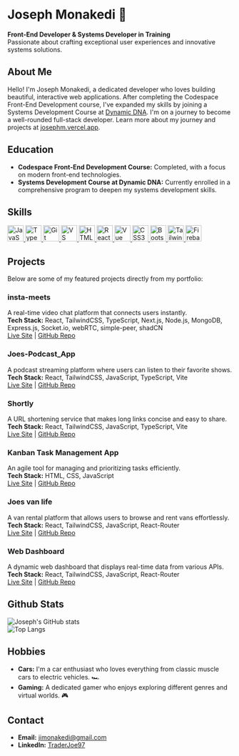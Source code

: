 # Joseph Monakedi 🚀

**Front-End Developer & Systems Developer in Training**  
Passionate about crafting exceptional user experiences and innovative systems solutions.

## About Me

Hello! I'm Joseph Monakedi, a dedicated developer who loves building beautiful, interactive web applications. After completing the Codespace Front-End Development course, I've expanded my skills by joining a Systems Development Course at [Dynamic DNA](https://www.dynamicdna.co.za/systems-development-nqf-level-4/). I'm on a journey to become a well-rounded full-stack developer. Learn more about my journey and projects at [josephm.vercel.app](https://josephm.vercel.app).

## Education

- **Codespace Front-End Development Course:** Completed, with a focus on modern front-end technologies.
- **Systems Development Course at Dynamic DNA:** Currently enrolled in a comprehensive program to deepen my systems development skills.

## Skills 
<p align="left">
  <a href="https://developer.mozilla.org/en-US/docs/Web/JavaScript" target="_blank" rel="noreferrer">
    <img src="https://raw.githubusercontent.com/danielcranney/readme-generator/main/public/icons/skills/javascript-colored.svg" width="36" height="36" alt="JavaScript" />
  </a>
  <a href="https://www.typescriptlang.org/" target="_blank" rel="noreferrer">
    <img src="https://raw.githubusercontent.com/danielcranney/readme-generator/main/public/icons/skills/typescript-colored.svg" width="36" height="36" alt="TypeScript" />
  </a>
  <a href="https://git-scm.com/" target="_blank" rel="noreferrer">
    <img src="https://raw.githubusercontent.com/danielcranney/readme-generator/main/public/icons/skills/git-colored.svg" width="36" height="36" alt="Git" />
  </a>
  <a href="https://code.visualstudio.com/" target="_blank" rel="noreferrer">
    <img src="https://raw.githubusercontent.com/danielcranney/readme-generator/main/public/icons/skills/visualstudiocode.svg" width="36" height="36" alt="VS Code" />
  </a>
  <a href="https://developer.mozilla.org/en-US/docs/Glossary/HTML5" target="_blank" rel="noreferrer">
    <img src="https://raw.githubusercontent.com/danielcranney/readme-generator/main/public/icons/skills/html5-colored.svg" width="36" height="36" alt="HTML5" />
  </a>
  <a href="https://reactjs.org/" target="_blank" rel="noreferrer">
    <img src="https://raw.githubusercontent.com/danielcranney/readme-generator/main/public/icons/skills/react-colored.svg" width="36" height="36" alt="React" />
  </a>
  <a href="https://vuejs.org/" target="_blank" rel="noreferrer">
    <img src="https://raw.githubusercontent.com/danielcranney/readme-generator/main/public/icons/skills/vuejs-colored.svg" width="36" height="36" alt="Vue" />
  </a>
  <a href="https://www.w3.org/TR/CSS/#css" target="_blank" rel="noreferrer">
    <img src="https://raw.githubusercontent.com/danielcranney/readme-generator/main/public/icons/skills/css3-colored.svg" width="36" height="36" alt="CSS3" />
  </a>
  <a href="https://getbootstrap.com/" target="_blank" rel="noreferrer">
    <img src="https://raw.githubusercontent.com/danielcranney/readme-generator/main/public/icons/skills/bootstrap-colored.svg" width="36" height="36" alt="Bootstrap" />
  </a>
  <a href="https://tailwindcss.com/" target="_blank" rel="noreferrer">
    <img src="https://raw.githubusercontent.com/danielcranney/readme-generator/main/public/icons/skills/tailwindcss-colored.svg" width="36" height="36" alt="TailwindCSS" />
  </a>
  <a href="https://firebase.google.com/" target="_blank" rel="noreferrer">
    <img src="https://raw.githubusercontent.com/danielcranney/readme-generator/main/public/icons/skills/firebase-colored.svg" width="36" height="36" alt="Firebase" />
  </a>
</p>

## Projects

Below are some of my featured projects directly from my portfolio:

### insta-meets
A real-time video chat platform that connects users instantly.  
**Tech Stack:** React, TailwindCSS, TypeScript, Next.js, Node.js, MongoDB, Express.js, Socket.io, webRTC, simple-peer, shadCN  
[Live Site](https://insta-meets.vercel.app) | [GitHub Repo](https://github.com)

### Joes-Podcast_App
A podcast streaming platform where users can listen to their favorite shows.  
**Tech Stack:** React, TailwindCSS, JavaScript, TypeScript, Vite  
[Live Site](https://joes-podcasts.netlify.app) | [GitHub Repo](https://github.com)

### Shortly
A URL shortening service that makes long links concise and easy to share.  
**Tech Stack:** React, TailwindCSS, JavaScript, TypeScript, Vite  
[Live Site](https://joes-shortly.netlify.app) | [GitHub Repo](https://github.com)

### Kanban Task Management App
An agile tool for managing and prioritizing tasks efficiently.  
**Tech Stack:** HTML, CSS, JavaScript  
[Live Site](https://agiletaskmanager.netlify.app) | [GitHub Repo](https://github.com)

### Joes van life
A van rental platform that allows users to browse and rent vans effortlessly.  
**Tech Stack:** React, TailwindCSS, JavaScript, React-Router  
[Live Site](https://joesvanlife.netlify.app) | [GitHub Repo](https://github.com)

### Web Dashboard
A dynamic web dashboard that displays real-time data from various APIs.  
**Tech Stack:** React, TailwindCSS, JavaScript, React-Router  
[Live Site](https://traderjoe97.github.io) | [GitHub Repo](https://github.com)

## Github Stats

![Joseph's GitHub stats](https://github-readme-stats.vercel.app/api?username=TraderJoe97&show_icons=true&theme=transparent)  
![Top Langs](https://github-readme-stats.vercel.app/api/top-langs/?username=TraderJoe97&layout=donut-vertical)

## Hobbies

* **Cars:** I'm a car enthusiast who loves everything from classic muscle cars to electric vehicles. 🏎️
* **Gaming:** A dedicated gamer who enjoys exploring different genres and virtual worlds. 🎮

## Contact

* **Email:** <jimonakedi@gmail.com>
* **LinkedIn:** [TraderJoe97](https://www.linkedin.com/in/traderjoe97/)
